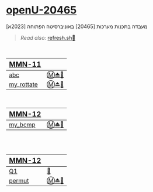 # [openU-20465](./Instructions.pdf)

מעבדה בתכנות מערכות [20465] באוניברסיטה הפתוחה [2023א]

> _Read also:_ [refresh.sh🔄️](./refresh.sh)

</br>

| <big>[MMN-11](./MMN-11/I-MMN-11.pdf)</big> |                                                                                               |
| ------------------------------------------ | --------------------------------------------------------------------------------------------- |
| [abc](./MMN-11/abc)                        | [Ⓜ️](MMN-11/abc/abc.c)[⏏️](MMN-11/abc/abc)[🔀](MMN-11/abc/IO)                                    |
| [my_rottate](./MMN-11/my_rottate)          | [Ⓜ️](MMN-11/my_rottate/my_rottate.c)[⏏️](MMN-11/my_rottate/my_rottate)[🔀](MMN-11/my_rottate/IO) |

</br>

| <big>[MMN-12](./MMN-12/I-MMN-12.pdf)</big> |                                                                                |
| ------------------------------------------ | ------------------------------------------------------------------------------ |
| [my_bcmp](./MMN-12/my_bcmp)                | [Ⓜ️](MMN-12/my_bcmp/my_bcmp.c)[⏏️](MMN-12/my_bcmp/my_bcmp)[🔀](MMN-12/my_bcmp/IO) |

</br>

</br>

| <big>[MMN-12](./MMN-23/I-MMN-23.pdf)</big> |                                                                           |
| ------------------------------------------ | ------------------------------------------------------------------------- |
| [Q1](./MMN-23/Question_1)             | [📃](MMN-23/Question_1/Question_1.pdf)                                     |
| [permut](./MMN-23/permut)                 | [Ⓜ️](MMN-23/permut/permut.c)[⏏️](MMN-23/permut/permut)[🔀](MMN-23/permut/IO) |

</br>
